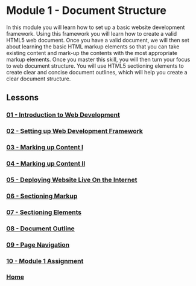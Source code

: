 # Module 1 - Document Structure
In this module you will learn how to set up a basic website development framework. Using this framework you will learn how to create a  valid HTML5 web document. Once you have a valid document, we will then set about learning the basic HTML markup elements so that you can take existing content and mark-up the contents with the most appropriate markup elements. Once you master this skill, you will then turn your focus to web document structure. You will use HTML5 sectioning elements to create clear and concise document outlines, which will help you create a clear document structure.

## Lessons

### [01 - Introduction to Web Development](01_introduction/README.md)

### [02 - Setting up Web Development Framework](02_framework/README.md)

### [03 - Marking up Content I](03_markup_1/README.md)

### [04 - Marking up Content II](04_markup_2/README.md)

### [05 - Deploying Website Live On the Internet](05_deployment/README.md)

### [06 - Sectioning Markup](06_sectioning_markup/README.md)

### [07 - Sectioning Elements](07_sectioning_elements/README.md)

### [08 - Document Outline](08_doc_outline/README.md)

### [09 - Page Navigation](09_page_nav/README.md)

### [10 - Module 1 Assignment](10-module1-assignment/README.md)

### [Home](../comp1017.md)